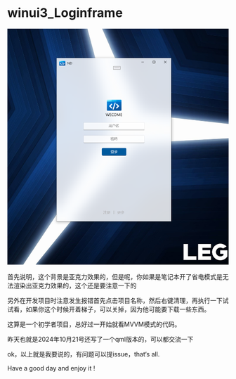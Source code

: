 # winui3_Loginframe

![](image-20241023082007511.png)

首先说明，这个背景是亚克力效果的，但是呢，你如果是笔记本开了省电模式是无法渲染出亚克力效果的，这个还是要注意一下的

另外在开发项目时注意发生报错首先点击项目名称，然后右键清理，再执行一下试试看，如果你这个时候开着梯子，可以关掉，因为他可能要下载一些东西。

这算是一个初学者项目，总好过一开始就看MVVM模式的代码。

昨天也就是2024年10月21号还写了一个qml版本的，可以都交流一下

ok，以上就是我要说的，有问题可以提issue，that‘s all.

Have a good day and enjoy it !
